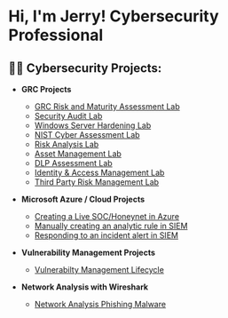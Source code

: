 <h1>Hi, I'm Jerry! Cybersecurity Professional
<h2>👨‍💻 Cybersecurity Projects:</h2>

- <b>GRC Projects</b>
  - [GRC Risk and Maturity Assessment Lab](https://github.com/jerrycoriolan/Risk-and-Maturity-Assessment-Lab/blob/main/README.md)
  - [Security Audit Lab](https://github.com/jerrycoriolan/Security-Audit/blob/main/README.md)
  - [Windows Server Hardening Lab](https://github.com/jerrycoriolan/Windows-Server-Hardening/blob/main/README.md)
  - [NIST Cyber Assessment Lab](https://github.com/jerrycoriolan/NIST-Cybersecurity-Assessment)
  - [Risk Analysis Lab](https://github.com/jerrycoriolan/Risk-Analysis/blob/main/README.md)
  - [Asset Management Lab](https://github.com/jerrycoriolan/Asset-Management-Lab)
  - [DLP Assessment Lab](https://github.com/jerrycoriolan/DLP-Pratical-Assessment-Lab/blob/main/README.md)
  - [Identity & Access Management Lab](https://github.com/jerrycoriolan/Identity-Access-Management/blob/main/README.md )
  - [Third Party Risk Management Lab](https://github.com/jerrycoriolan/Third-Party-Risk-Management-Lab/blob/main/README.md)
  
    

    
- <b>Microsoft Azure / Cloud Projects</b>
  - [Creating a Live SOC/Honeynet in Azure](https://github.com/jerrycoriolan/Cloud-SOC)
  - [Manually creating an analytic rule in SIEM](https://github.com/jerrycoriolan/Manually-creating-analytics-rules-in-Sentinel/blob/main/README.md)
  - [Responding to an incident alert in SIEM](https://github.com/jerrycoriolan/Importing-triggering-automatic-alerts/blob/main/README.md)


- <b>Vulnerability Management Projects</b>
  - [Vulnerabilty Management Lifecycle](https://github.com/jerrycoriolan/Vulnerability-Managment-Lifecycle-in-Sandbox)

- <b>Network Analysis with Wireshark</b>  
  - [Network Analysis Phishing Malware](https://github.com/jerrycoriolan/Network-Analysis-Phishing)
<!--

**joshmadakor1/joshmadakor1** is a ✨ _special_ ✨ repository because its `README.md` (this file) appears on your GitHub profile.

Here are some ideas to get you started:

- 🔭 I’m currently working on ...
- 🌱 I’m currently learning ...
- 👯 I’m looking to collaborate on ...
- 🤔 I’m looking for help with ...
- 💬 Ask me about ...
- 📫 How to reach me: ...
- 😄 Pronouns: ...
- ⚡ Fun fact: ...
-->
